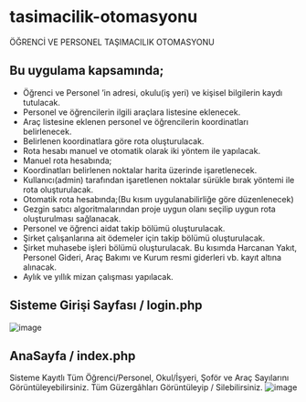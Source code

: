 # tasimacilik-otomasyonu
ÖĞRENCİ VE PERSONEL TAŞIMACILIK OTOMASYONU
## Bu uygulama kapsamında;
* Öğrenci ve Personel ’in adresi, okulu(iş yeri) ve kişisel bilgilerin kaydı tutulacak.
* Personel ve öğrencilerin ilgili araçlara listesine eklenecek.
* Araç listesine eklenen personel ve öğrencilerin koordinatları belirlenecek.
* Belirlenen koordinatlara göre rota oluşturulacak.
* Rota hesabı manuel ve otomatik olarak iki yöntem ile yapılacak.
* Manuel rota hesabında;
* Koordinatları belirlenen noktalar harita üzerinde işaretlenecek.
* Kullanıcı(admin) tarafından işaretlenen noktalar sürükle bırak yöntemi ile rota oluşturulacak.
* Otomatik rota hesabında;(Bu kısım uygulanabilirliğe göre düzenlenecek)
* Gezgin satıcı algoritmalarından proje uygun olanı seçilip uygun rota oluşturulması sağlanacak.
* Personel ve öğrenci aidat takip bölümü oluşturulacak.
* Şirket çalışanlarına ait ödemeler için takip bölümü oluşturulacak.
* Şirket muhasebe işleri bölümü oluşturulacak. Bu kısımda Harcanan Yakıt, Personel Gideri, Araç Bakımı ve Kurum resmi giderleri vb. kayıt altına alınacak.
* Aylık ve yıllık mizan çalışması yapılacak.

## Sisteme Girişi Sayfası / login.php
![image](https://user-images.githubusercontent.com/65366156/88530839-a41f8180-d00a-11ea-8e97-617fb67c8be7.png)

## AnaSayfa / index.php
Sisteme Kayıtlı Tüm Öğrenci/Personel, Okul/İşyeri, Şoför ve Araç Sayılarını Görüntüleyebilirsiniz.
Tüm Güzergâhları Görüntüleyip / Silebilirsiniz.
![image](https://user-images.githubusercontent.com/65366156/88531002-dcbf5b00-d00a-11ea-8100-ab6d7f0adc92.png)



 
